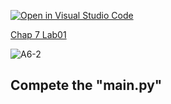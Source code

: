 [![Open in Visual Studio Code](https://classroom.github.com/assets/open-in-vscode-c66648af7eb3fe8bc4f294546bfd86ef473780cde1dea487d3c4ff354943c9ae.svg)](https://classroom.github.com/online_ide?assignment_repo_id=9073349&assignment_repo_type=AssignmentRepo)

[Chap 7 Lab01](https://docs.google.com/presentation/d/16Lg15We_18LVyquswkjr61CDRxR3O9uaTISKX7v8thc/edit#slide=id.g114ede88c96_0_236)

![A6-2](https://nimbus-screenshots.s3.amazonaws.com/s/b334eab2df847650f57b8a0c973bed8c.png)

## Compete the "main.py"
